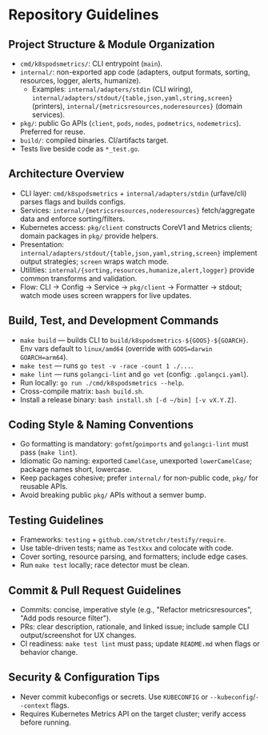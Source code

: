 # Repository Guidelines

## Project Structure & Module Organization
- `cmd/k8spodsmetrics/`: CLI entrypoint (`main`).
- `internal/`: non-exported app code (adapters, output formats, sorting, resources, logger, alerts, humanize).
  - Examples: `internal/adapters/stdin` (CLI wiring), `internal/adapters/stdout/{table,json,yaml,string,screen}` (printers), `internal/{metricsresources,noderesources}` (domain services).
- `pkg/`: public Go APIs (`client`, `pods`, `nodes`, `podmetrics`, `nodemetrics`). Preferred for reuse.
- `build/`: compiled binaries. CI/artifacts target.
- Tests live beside code as `*_test.go`.

## Architecture Overview
- CLI layer: `cmd/k8spodsmetrics` + `internal/adapters/stdin` (urfave/cli) parses flags and builds configs.
- Services: `internal/{metricsresources,noderesources}` fetch/aggregate data and enforce sorting/filters.
- Kubernetes access: `pkg/client` constructs CoreV1 and Metrics clients; domain packages in `pkg/` provide helpers.
- Presentation: `internal/adapters/stdout/{table,json,yaml,string,screen}` implement output strategies; `screen` wraps watch mode.
- Utilities: `internal/{sorting,resources,humanize,alert,logger}` provide common transforms and validation.
- Flow: CLI → Config → Service → `pkg/client` → Formatter → stdout; watch mode uses screen wrappers for live updates.

## Build, Test, and Development Commands
- `make build` — builds CLI to `build/k8spodsmetrics-${GOOS}-${GOARCH}`. Env vars default to `linux/amd64` (override with `GOOS=darwin GOARCH=arm64`).
- `make test` — runs `go test -v -race -count 1 ./...`.
- `make lint` — runs `golangci-lint` and `go vet` (config: `.golangci.yaml`).
- Run locally: `go run ./cmd/k8spodsmetrics --help`.
- Cross-compile matrix: `bash build.sh`.
- Install a release binary: `bash install.sh [-d ~/bin] [-v vX.Y.Z]`.

## Coding Style & Naming Conventions
- Go formatting is mandatory: `gofmt`/`goimports` and `golangci-lint` must pass (`make lint`).
- Idiomatic Go naming: exported `CamelCase`, unexported `lowerCamelCase`; package names short, lowercase.
- Keep packages cohesive; prefer `internal/` for non-public code, `pkg/` for reusable APIs.
- Avoid breaking public `pkg/` APIs without a semver bump.

## Testing Guidelines
- Frameworks: `testing` + `github.com/stretchr/testify/require`.
- Use table-driven tests; name as `TestXxx` and colocate with code.
- Cover sorting, resource parsing, and formatters; include edge cases.
- Run `make test` locally; race detector must be clean.

## Commit & Pull Request Guidelines
- Commits: concise, imperative style (e.g., "Refactor metricsresources", "Add pods resource filter").
- PRs: clear description, rationale, and linked issue; include sample CLI output/screenshot for UX changes.
- CI readiness: `make test lint` must pass; update `README.md` when flags or behavior change.

## Security & Configuration Tips
- Never commit kubeconfigs or secrets. Use `KUBECONFIG` or `--kubeconfig`/`--context` flags.
- Requires Kubernetes Metrics API on the target cluster; verify access before running.

